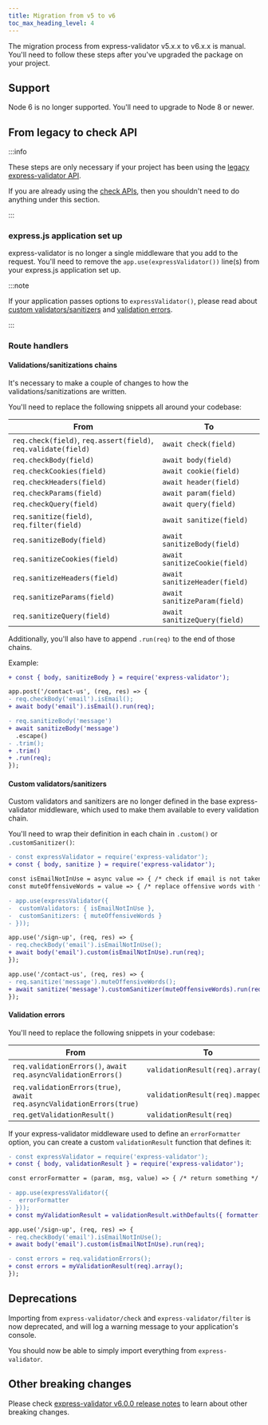```yaml
---
title: Migration from v5 to v6
toc_max_heading_level: 4
---
```


The migration process from express-validator v5.x.x to v6.x.x is manual.
You'll need to follow these steps after you've upgraded the package on your project.

## Support

Node 6 is no longer supported. You'll need to upgrade to Node 8 or newer.

## From legacy to check API

:::info

These steps are only necessary if your project has been using the
[legacy express-validator API](../website/versioned_docs/version-5.3.0/api-legacy.md).

If you are already using the [check APIs](./api/check.md), then you shouldn't need to do anything
under this section.

:::

### express.js application set up

express-validator is no longer a single middleware that you add to the request.
You'll need to remove the `app.use(expressValidator())` line(s) from your express.js application set up.

:::note

If your application passes options to `expressValidator()`, please read about
[custom validators/sanitizers](#custom-validatorssanitizers) and [validation errors](#validation-errors).

:::

### Route handlers

#### Validations/sanitizations chains

It's necessary to make a couple of changes to how the validations/sanitizations are written.

You'll need to replace the following snippets all around your codebase:

| From                                                           | To                            |
| -------------------------------------------------------------- | ----------------------------- |
| `req.check(field)`, `req.assert(field)`, `req.validate(field)` | `await check(field)`          |
| `req.checkBody(field)`                                         | `await body(field)`           |
| `req.checkCookies(field)`                                      | `await cookie(field)`         |
| `req.checkHeaders(field)`                                      | `await header(field)`         |
| `req.checkParams(field)`                                       | `await param(field)`          |
| `req.checkQuery(field)`                                        | `await query(field)`          |
| `req.sanitize(field)`, `req.filter(field)`                     | `await sanitize(field)`       |
| `req.sanitizeBody(field)`                                      | `await sanitizeBody(field)`   |
| `req.sanitizeCookies(field)`                                   | `await sanitizeCookie(field)` |
| `req.sanitizeHeaders(field)`                                   | `await sanitizeHeader(field)` |
| `req.sanitizeParams(field)`                                    | `await sanitizeParam(field)`  |
| `req.sanitizeQuery(field)`                                     | `await sanitizeQuery(field)`  |

Additionally, you'll also have to append `.run(req)` to the end of those chains.

Example:

```diff
+ const { body, sanitizeBody } = require('express-validator');

app.post('/contact-us', (req, res) => {
- req.checkBody('email').isEmail();
+ await body('email').isEmail().run(req);

- req.sanitizeBody('message')
+ await sanitizeBody('message')
  .escape()
- .trim();
+ .trim()
+ .run(req);
});
```

#### Custom validators/sanitizers

Custom validators and sanitizers are no longer defined in the base express-validator middleware,
which used to make them available to every validation chain.

You'll need to wrap their definition in each chain in `.custom()` or `.customSanitizer()`:

```diff
- const expressValidator = require('express-validator');
+ const { body, sanitize } = require('express-validator');

const isEmailNotInUse = async value => { /* check if email is not taken by other user */ };
const muteOffensiveWords = value => { /* replace offensive words with *** */ };

- app.use(expressValidator({
-  customValidators: { isEmailNotInUse },
-  customSanitizers: { muteOffensiveWords }
- }));

app.use('/sign-up', (req, res) => {
- req.checkBody('email').isEmailNotInUse();
+ await body('email').custom(isEmailNotInUse).run(req);
});

app.use('/contact-us', (req, res) => {
- req.sanitize('message').muteOffensiveWords();
+ await sanitize('message').customSanitizer(muteOffensiveWords).run(req);
});
```

#### Validation errors

You'll need to replace the following snippets in your codebase:

| From                                                                  | To                               |
| --------------------------------------------------------------------- | -------------------------------- |
| `req.validationErrors()`, `await req.asyncValidationErrors()`         | `validationResult(req).array()`  |
| `req.validationErrors(true)`, `await req.asyncValidationErrors(true)` | `validationResult(req).mapped()` |
| `req.getValidationResult()`                                           | `validationResult(req)`          |

If your express-validator middleware used to define an `errorFormatter` option, you can create a custom
`validationResult` function that defines it:

```diff
- const expressValidator = require('express-validator');
+ const { body, validationResult } = require('express-validator');

const errorFormatter = (param, msg, value) => { /* return something */ };

- app.use(expressValidator({
-  errorFormatter
- }));
+ const myValidationResult = validationResult.withDefaults({ formatter: errorFormatter });

app.use('/sign-up', (req, res) => {
- req.checkBody('email').isEmailNotInUse();
+ await body('email').custom(isEmailNotInUse).run(req);

- const errors = req.validationErrors();
+ const errors = myValidationResult(req).array();
});
```

## Deprecations

Importing from `express-validator/check` and `express-validator/filter` is now deprecated,
and will log a warning message to your application's console.

You should now be able to simply import everything from `express-validator`.

## Other breaking changes

Please check [express-validator v6.0.0 release notes](https://github.com/express-validator/express-validator/releases/tag/v6.0.0)
to learn about other breaking changes.
